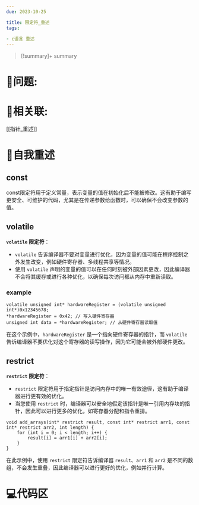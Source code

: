 ```yaml
---
due: 2023-10-25 

title: 限定符_重述
tags:
 
- c语言 重述
---
```



> [!summary]+ summary
> 


# 🤔问题:





# 🤔相关联:
[[指针_重述]]



# 📘自我重述
## const
const限定符用于定义常量，表示变量的值在初始化后不能被修改。这有助于编写更安全、可维护的代码，尤其是在传递参数给函数时，可以确保不会改变参数的值。
## volatile
**`volatile` 限定符**：
- `volatile` 告诉编译器不要对变量进行优化，因为变量的值可能在程序控制之外发生改变，例如硬件寄存器、多线程共享等情况。
- 使用 `volatile` 声明的变量的值可以在任何时刻被外部因素更改，因此编译器不会将其缓存或进行各种优化，以确保每次访问都从内存中重新读取。
### example
```
volatile unsigned int* hardwareRegister = (volatile unsigned int*)0x12345678;
*hardwareRegister = 0x42; // 写入硬件寄存器
unsigned int data = *hardwareRegister; // 从硬件寄存器读取值
```
在这个示例中，`hardwareRegister` 是一个指向硬件寄存器的指针，而 `volatile` 告诉编译器不要优化对这个寄存器的读写操作，因为它可能会被外部硬件更改。

## restrict
**`restrict` 限定符**：
- `restrict` 限定符用于指定指针是访问内存中的唯一有效途径，这有助于编译器进行更有效的优化。
- 当您使用 `restrict` 时，编译器可以安全地假定该指针是唯一引用内存块的指针，因此可以进行更多的优化，如寄存器分配和指令重排。
```
void add_arrays(int* restrict result, const int* restrict arr1, const int* restrict arr2, int length) {
    for (int i = 0; i < length; i++) {
        result[i] = arr1[i] + arr2[i];
    }
}
```
在此示例中，使用 `restrict` 限定符告诉编译器 `result`、`arr1` 和 `arr2` 是不同的数组，不会发生重叠，因此编译器可以进行更好的优化，例如并行计算。




# 💻代码区
